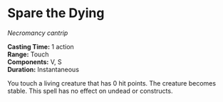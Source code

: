# Spare the Dying 
_Necromancy cantrip_ 

**Casting Time:** 1 action    
**Range:** Touch    
**Components:** V, S    
**Duration:** Instantaneous 

You touch a living creature that has 0 hit points. The creature becomes stable. This spell has no effect on undead or constructs.
